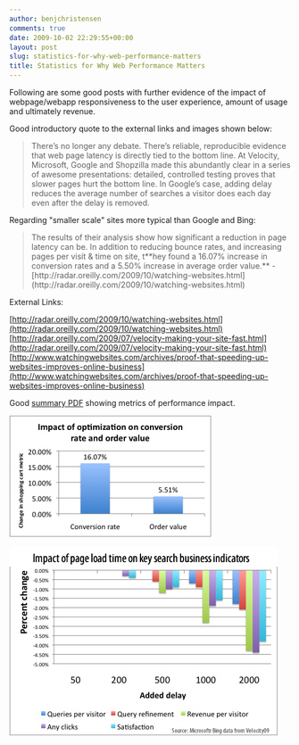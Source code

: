 ```yaml
---
author: benjchristensen
comments: true
date: 2009-10-02 22:29:55+00:00
layout: post
slug: statistics-for-why-web-performance-matters
title: Statistics for Why Web Performance Matters
---
```


Following are some good posts with further evidence of the impact of webpage/webapp responsiveness to the user experience, amount of usage and ultimately revenue.

Good introductory quote to the external links and images shown below:



<blockquote>There’s no longer any debate. There’s reliable, reproducible evidence that web page latency is directly tied to the bottom line. At Velocity, Microsoft, Google and Shopzilla made this abundantly clear in a series of awesome presentations: detailed, controlled testing proves that slower pages hurt the bottom line. In Google’s case, adding delay reduces the average number of searches a visitor does each day even after the delay is removed.</blockquote>




Regarding "smaller scale" sites more typical than Google and Bing:


<blockquote>The results of their analysis show how significant a reduction in page latency can be. In addition to reducing bounce rates, and increasing pages per visit & time on site, t**hey found a 16.07% increase in conversion rates and a 5.50% increase in average order value.** - [http://radar.oreilly.com/2009/10/watching-websites.html](http://radar.oreilly.com/2009/10/watching-websites.html)</blockquote>



External Links:

[http://radar.oreilly.com/2009/10/watching-websites.html](http://radar.oreilly.com/2009/10/watching-websites.html)
[http://radar.oreilly.com/2009/07/velocity-making-your-site-fast.html](http://radar.oreilly.com/2009/07/velocity-making-your-site-fast.html)
[http://www.watchingwebsites.com/archives/proof-that-speeding-up-websites-improves-online-business](http://www.watchingwebsites.com/archives/proof-that-speeding-up-websites-improves-online-business)

Good [summary PDF](http://www.watchingwebsites.com/~/www.watchingwebsites.com/web/content/wp-content/uploads//2009/09/watchingwebsites-perf-and-analytics.pdf) showing metrics of performance impact.

[![conversion-rate-and-order-value](images/conversion-rate-and-order-value.png)](images/conversion-rate-and-order-value.png)

[![bing-delayimpact](images/bing-delayimpact.png)](images/bing-delayimpact.png)


